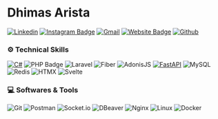 # Dhimas Arista
[![Linkedin](https://img.shields.io/badge/-LinkedIn-blue?style=flat&logo=Linkedin&logoColor=white)](https://www.linkedin.com/in/dhimasarista/)
[![Instagram Badge](https://img.shields.io/badge/-Instagram-purple?logo=instagram&logoColor=white&link=https://instagram.com/codedhims/)](https://www.instagram.com/codedhims)
[![Gmail](https://img.shields.io/badge/-Gmail-c14438?style=flat&logo=Gmail&logoColor=white)](mailto:mdhimasarista@gmail.com)
[![Website Badge](https://img.shields.io/badge/-Website-c14438?style=flat&logo=Google-Chrome&logoColor=white&link=https://dhimasarista.github.io)](https://dhimasarista.github.io)
[![Github](https://img.shields.io/github/followers/dhimasarista?label=Follow&style=social)](https://github.com/dhimasarista)

### ⚙️ Technical Skills
[![C#](https://custom-icon-badges.demolab.com/badge/CSharp-%23FF69B4.svg?logo=cshrp&logoColor=white)](#)
![PHP Badge](https://img.shields.io/badge/PHP-777BB4?logo=php&logoColor=fff&style=flat-square)
![Laravel](https://img.shields.io/badge/Laravel-%23F05F40?logo=laravel&logoColor=white)
![Fiber](https://img.shields.io/badge/Fiber-%234C9EBD?logo=go&logoColor=white)
![AdonisJS](https://img.shields.io/badge/AdonisJS-2E2E2E?logo=adonisjs&logoColor=white&color=grey)
[![FastAPI](https://img.shields.io/badge/FastAPI-009485.svg?logo=fastapi&logoColor=white)](#)
![MySQL](https://img.shields.io/badge/MySQL-%2300618D?logo=mysql&logoColor=white)
![Redis](https://img.shields.io/badge/Redis-%23D82C2D?logo=redis&logoColor=white)
![HTMX](https://img.shields.io/badge/HTMX-%234E92A0?logo=htmx&logoColor=white)
![Svelte](https://img.shields.io/badge/Svelte-%23FF3E00?logo=svelte&logoColor=white)

### 💻 Softwares & Tools
![Git](https://img.shields.io/badge/Git-%23F1502F?logo=git&logoColor=white)
![Postman](https://img.shields.io/badge/Postman-%23FF6C37?logo=postman&logoColor=white)
![Socket.io](https://img.shields.io/badge/SocketIO-%23B0B0B0?logo=socketdotio&logoColor=white)
![DBeaver](https://img.shields.io/badge/DBeaver-%234A90E2?logo=dbeaver&logoColor=white)
![Nginx](https://img.shields.io/badge/Nginx-%23009639?logo=nginx&logoColor=white)
![Linux](https://img.shields.io/badge/Linux-%23FCC624?logo=linux&logoColor=black)
![Docker](https://img.shields.io/badge/Docker-%232496ED?logo=docker&logoColor=white)

